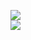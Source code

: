 [![](https://img.shields.io/badge/Made%20With-Github%20Spray-lightgrey.svg?style=for-the-badge&logo=github)](https://github.com/Annihil/github-spray#6353)  
[![](https://i.imgur.com/2DrTn0Z.gif)](https://github.com/Annihil/github-spray)